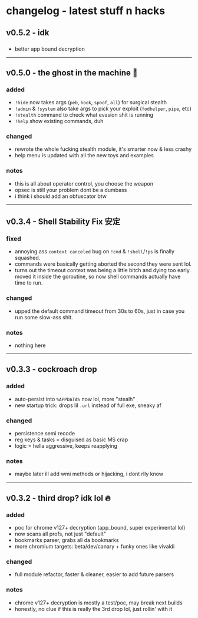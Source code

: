 # changelog - latest stuff n hacks

## v0.5.2 - idk

###

* better app bound decryption

---

## v0.5.0 - the ghost in the machine 👻

### added

*   `!hide` now takes args (`peb`, `hook`, `spoof`, `all`) for surgical stealth
*   `!admin` & `!system` also take args to pick your exploit (`fodhelper`, `pipe`, etc)
*   `!stealth` command to check what evasion shit is running
*   `!help` show existing commands, duh

### changed

*   rewrote the whole fucking stealth module, it's smarter now & less crashy
*   help menu is updated with all the new toys and examples

### notes

*   this is all about operator control, you choose the weapon
*   opsec is still your problem dont be a dumbass
*   i think i should add an obfuscator btw

---

## v0.3.4 - Shell Stability Fix 安定

### fixed

*   annoying ass `context canceled` bug on `!cmd` & `!shell`/`!ps` is finally squashed.
*   commands were basically getting aborted the second they were sent lol.
*   turns out the timeout context was being a little bitch and dying too early. moved it inside the goroutine, so now shell commands actually have time to run.

### changed

*   upped the default command timeout from 30s to 60s, just in case you run some slow-ass shit.

### notes

*   nothing here

---

## v0.3.3 - cockroach drop 

### added

* auto-persist into `%APPDATA%` now lol, more "stealh"
* new startup trick: drops lil `.url` instead of full exe, sneaky af

### changed

* persistence semi recode 
* reg keys & tasks = disguised as basic MS crap
* logic = hella aggressive, keeps reapplying

### notes

* maybe later ill add wmi methods or hijacking, i dont rlly know

---

## v0.3.2 - third drop? idk lol 🔥

### added

* poc for chrome v127+ decryption (app\_bound, super experimental lol)
* now scans all profs, not just "default"
* bookmarks parser, grabs all da bookmarks
* more chromium targets: beta/dev/canary + funky ones like vivaldi

### changed

* full module refactor, faster & cleaner, easier to add future parsers

### notes

* chrome v127+ decryption is mostly a test/poc, may break next builds
* honestly, no clue if this is really the 3rd drop lol, just rollin' with it

